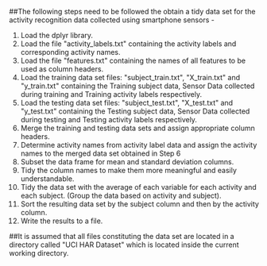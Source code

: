 ##The following steps need to be followed the obtain a tidy data set for the activity recognition data collected using smartphone sensors -
1. Load the dplyr library.
2. Load the file "activity_labels.txt" containing the activity labels and corresponding activity names.
3. Load the file "features.txt" containing the names of all features to be used as column headers.
4. Load the training data set files: "subject_train.txt", "X_train.txt" and "y_train.txt" containing the Training subject data, Sensor Data collected during training and Training activity labels respectively.
5. Load the testing data set files: "subject_test.txt", "X_test.txt" and "y_test.txt" containing the Testing subject data, Sensor Data collected during testing and Testing activity labels respectively.
6. Merge the training and testing data sets and assign appropriate column headers.
7. Determine activity names from activity label data and assign the activity names to the merged data set obtained in Step 6
8. Subset the data frame for mean and standard deviation columns.
9. Tidy the column names to make them more meaningful and easily understandable.
10. Tidy the data set with the average of each variable for each activity and each subject. (Group the data based on activity and subject).
11. Sort the resulting data set by the subject column and then by the activity column.
12. Write the results to a file.

##It is assumed that all files constituting the data set are located in a directory called "UCI HAR Dataset" which is located inside the current working directory.
